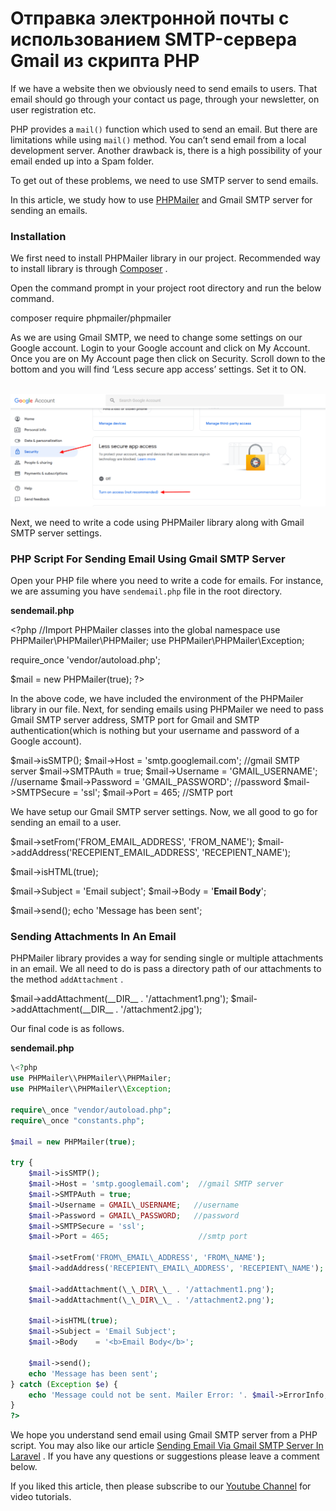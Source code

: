 # Отправка электронной почты с использованием SMTP-сервера Gmail из скрипта PHP

If we have a website then we obviously need to send emails to users. That email should go through your contact us page, through your newsletter, on user registration etc.

PHP provides a `mail()` function which used to send an email. But there are limitations while using `mail()` method. You can’t send email from a local development server. Another drawback is, there is a high possibility of your email ended up into a Spam folder.

To get out of these problems, we need to use SMTP server to send emails.

In this article, we study how to use [PHPMailer](https://github.com/PHPMailer/PHPMailer) and Gmail SMTP server for sending an emails.

### Installation

We first need to install PHPMailer library in our project. Recommended way to install library is through [Composer](https://getcomposer.org/) .

Open the command prompt in your project root directory and run the below command.

composer require phpmailer/phpmailer

As we are using Gmail SMTP, we need to change some settings on our Google account. Login to your Google account and click on My Account. Once you are on My Account page then click on Security. Scroll down to the bottom and you will find ‘Less secure app access’ settings. Set it to ON.

 ![less-secure-apps](/images/d89746888da2d9510b64a9f031eaecd5.gif)   ![less-secure-apps](/images/3349fb712a42891ae4c902a9d79fff2f.png)  

Next, we need to write a code using PHPMailer library along with Gmail SMTP server settings.

### PHP Script For Sending Email Using Gmail SMTP Server

Open your PHP file where you need to write a code for emails. For instance, we are assuming you have `sendemail.php` file in the root directory.

 **sendemail.php** 

\<?php
//Import PHPMailer classes into the global namespace
use PHPMailer\\PHPMailer\\PHPMailer;
use PHPMailer\\PHPMailer\\Exception;

require\_once 'vendor/autoload.php';

$mail = new PHPMailer(true);
?>

In the above code, we have included the environment of the PHPMailer library in our file. Next, for sending emails using PHPMailer we need to pass Gmail SMTP server address, SMTP port for Gmail and SMTP authentication(which is nothing but your username and password of a Google account).

$mail->isSMTP();
$mail->Host = 'smtp.googlemail.com';  //gmail SMTP server
$mail->SMTPAuth = true;
$mail->Username = 'GMAIL\_USERNAME';   //username
$mail->Password = 'GMAIL\_PASSWORD';   //password
$mail->SMTPSecure = 'ssl';
$mail->Port = 465;                    //SMTP port

We have setup our Gmail SMTP server settings. Now, we all good to go for sending an email to a user.

$mail->setFrom('FROM\_EMAIL\_ADDRESS', 'FROM\_NAME');
$mail->addAddress('RECEPIENT\_EMAIL\_ADDRESS', 'RECEPIENT\_NAME');

$mail->isHTML(true);

$mail->Subject = 'Email subject';
$mail->Body    = '<b>Email Body</b>';

$mail->send();
echo 'Message has been sent';

### Sending Attachments In An Email

PHPMailer library provides a way for sending single or multiple attachments in an email. We all need to do is pass a directory path of our attachments to the method `addAttachment` .

$mail->addAttachment(\_\_DIR\_\_ . '/attachment1.png');
$mail->addAttachment(\_\_DIR\_\_ . '/attachment2.jpg');

Our final code is as follows.

 **sendemail.php** 

```php
\<?php
use PHPMailer\\PHPMailer\\PHPMailer;
use PHPMailer\\PHPMailer\\Exception;

require\_once "vendor/autoload.php";
require\_once "constants.php";

$mail = new PHPMailer(true);

try {
    $mail->isSMTP();
    $mail->Host = 'smtp.googlemail.com';  //gmail SMTP server
    $mail->SMTPAuth = true;
    $mail->Username = GMAIL\_USERNAME;   //username
    $mail->Password = GMAIL\_PASSWORD;   //password
    $mail->SMTPSecure = 'ssl';
    $mail->Port = 465;                    //smtp port
 
    $mail->setFrom('FROM\_EMAIL\_ADDRESS', 'FROM\_NAME');
    $mail->addAddress('RECEPIENT\_EMAIL\_ADDRESS', 'RECEPIENT\_NAME');

    $mail->addAttachment(\_\_DIR\_\_ . '/attachment1.png');
    $mail->addAttachment(\_\_DIR\_\_ . '/attachment2.png');

    $mail->isHTML(true);
    $mail->Subject = 'Email Subject';
    $mail->Body    = '<b>Email Body</b>';

    $mail->send();
    echo 'Message has been sent';
} catch (Exception $e) {
    echo 'Message could not be sent. Mailer Error: '. $mail->ErrorInfo;
}
?>
```

We hope you understand send email using Gmail SMTP server from a PHP script. You may also like our article [Sending Email Via Gmail SMTP Server In Laravel](https://artisansweb.net/sending-email-via-gmail-smtp-server-laravel) . If you have any questions or suggestions please leave a comment below.

If you liked this article, then please subscribe to our [Youtube Channel](https://www.youtube.com/channel/UCosi8Kv8-EPLt5TBJLlsWJA?sub_confirmation=1) for video tutorials.